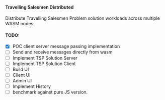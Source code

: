 #### Travelling Salesmen Distributed

Distribute Travelling Salesmen Problem solution workloads across multiple WASM nodes.

#### TODO:

- [x] POC client server message passing implementation
- [ ] Send and receive messages directly from wasm
- [ ] Implement TSP Solution Server
- [ ] Implement TSP Solution Client
- [ ] Build UI
- [ ] Client UI
- [ ] Admin UI
- [ ] Implement History
- [ ] benchmark against pure JS version.

